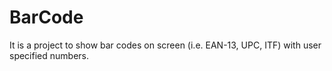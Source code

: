 BarCode
=======

It is a project to show bar codes on screen (i.e. EAN-13, UPC, ITF) with user specified numbers.